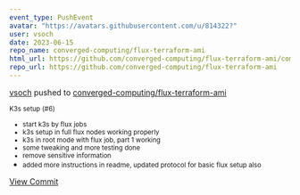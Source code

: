 ```yaml
---
event_type: PushEvent
avatar: "https://avatars.githubusercontent.com/u/814322?"
user: vsoch
date: 2023-06-15
repo_name: converged-computing/flux-terraform-ami
html_url: https://github.com/converged-computing/flux-terraform-ami/commit/c363df88a09b8b7971669b96b51d24270a0dc91a
repo_url: https://github.com/converged-computing/flux-terraform-ami
---
```


<a href='https://github.com/vsoch' target='_blank'>vsoch</a> pushed to <a href='https://github.com/converged-computing/flux-terraform-ami' target='_blank'>converged-computing/flux-terraform-ami</a>

<small>K3s setup (#6)

* start k3s by flux jobs
* k3s setup in full flux nodes working properly
* k3s in root mode with flux job, part 1 working
* some tweaking and more testing done
* remove sensitive information
* added more instructions in readme, updated protocol for basic flux setup also</small>

<a href='https://github.com/converged-computing/flux-terraform-ami/commit/c363df88a09b8b7971669b96b51d24270a0dc91a' target='_blank'>View Commit</a>